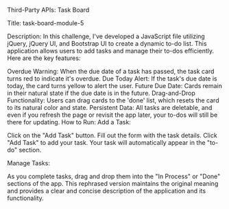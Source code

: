 Third-Party APIs: Task Board

Title: task-board-module-5

Description:
In this challenge, I've developed a JavaScript file utilizing jQuery, jQuery UI, and Bootstrap UI to create a dynamic to-do list. This application allows users to add tasks and manage their to-dos efficiently. Here are the key features:

Overdue Warning: When the due date of a task has passed, the task card turns red to indicate it's overdue.
Due Today Alert: If the task's due date is today, the card turns yellow to alert the user.
Future Due Date: Cards remain in their natural state if the due date is in the future.
Drag-and-Drop Functionality: Users can drag cards to the 'done' list, which resets the card to its natural color and state.
Persistent Data: All tasks are deletable, and even if you refresh the page or revisit the app later, your to-dos will still be there for updating.
How to Run:
Add a Task:

Click on the "Add Task" button.
Fill out the form with the task details.
Click "Add Task" to add your task.
Your task will automatically appear in the "to-do" section.

Manage Tasks:

As you complete tasks, drag and drop them into the "In Process" or "Done" sections of the app.
This rephrased version maintains the original meaning and provides a clear and concise description of the application and its functionality.


